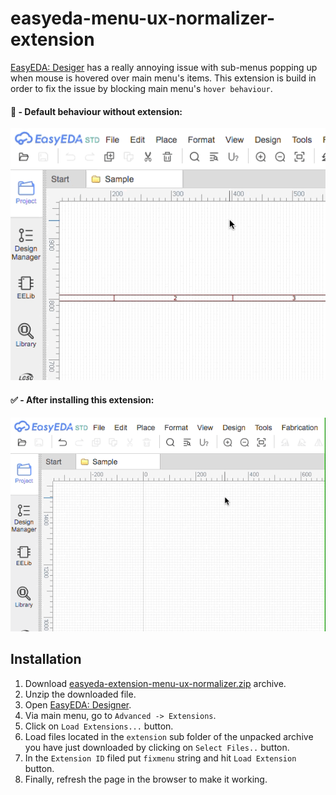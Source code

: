 # easyeda-menu-ux-normalizer-extension

[EasyEDA: Desiger](https://easyeda.com/) has a really annoying issue with sub-menus popping up when mouse is hovered over main menu's items. This extension is build in order to fix the issue by blocking main menu's `hover behaviour`.

#### 🤬 - Default behaviour without extension:

<img src="./docs/demo-without-extension.gif">

#### ✅ - After installing this extension:

<img src="./docs/demo-with-extension.gif">

## Installation

1. Download [easyeda-extension-menu-ux-normalizer.zip](https://github.com/turbobabr/easyeda-extension-menu-ux-normalizer/archive/main.zip) archive.
2. Unzip the downloaded file.
3. Open [EasyEDA: Designer](https://easyeda.com/editor).
4. Via main menu, go to `Advanced -> Extensions`.
5. Click on `Load Extensions...` button.
6. Load files located in the `extension` sub folder of the unpacked archive you have just downloaded by clicking on `Select Files..` button.
7. In the `Extension ID` filed put `fixmenu` string and hit `Load Extension` button.
8. Finally, refresh the page in the browser to make it working.


